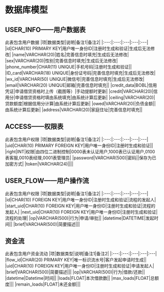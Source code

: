 # 数据库模型
## USER_INFO——用户数据表
此表包含用户数据
|项|数据类型|说明|备注1|备注2|
|:---:|:---:|:---|:---|:---|
|id|CHAR(10) PRIMARY KEY|用户唯一身份ID|注册时生成和验证|生成后无法修改|
|name|VARCHAR(20)|姓名|完善信息时填充|生成后无法修改|
|sex|VARCHAR(20)|性别|完善信息时填充|生成后无法修改|
|phone_number|CHAR(11) UNIQUE|手机号码|注册时生成和验证||
|ID_card|VARCHAR(18) UNIQUE|身份证号码|完善信息时填充|生成后无法修改|
|wx_id|VARCHAR(50) UNIQUE|微信号|完善信息时填充|生成后无法修改|
|email|VARCHAR(20) UNIQUE|邮箱|完善信息时填充||
|credit_data|BOBL|信用凭证|申请借贷资格时上传（截图等）|手动提额时更新|
|credit|VARCHAR(20)|信用分|申请借贷资格时填由系统填充|由系统计算后更新|
|ceiling|VARCHAR(20)|贷款额度|根据信用分计算|由系统计算后更新|
|owed|VARCHAR(20)|负债金额||由系统计算后更新|
|address|VARCHAR(20)|家庭住址|完善信息时填充||

## ACCESS——权限表
此表包含用户权限
|项|数据类型|说明|备注1|备注2|
|:---:|:---:|:---|:---|:---|
|uid|CHAR(10) PRIMARY FOREIGN KEY|用户唯一身份ID|注册时生成和验证||
|right|INT|权限|由四位二进制控制|0000表未认证用户,1000表已认证用户,0100表客服,0010表经理,0001表管理员|
|password|VARCHAR(500)|密码||保存为已加密方式|
|token|VARCHAR(24)||||

## USER_FLOW——用户操作流
此表包含用户权限
|项|数据类型|说明|备注1|备注2|
|:---:|:---:|:---|:---|:---|
|id|CHAR(10) FOREIGN KEY|用户唯一身份ID|注册时生成和验证|流程的发起人|
|start_uid|CHAR(10) FOREIGN KEY|用户唯一身份ID|注册时生成和验证|流程的发起人|
|next_uid|CHAR(10) FOREIGN KEY|用户唯一身份ID|注册时生成和验证|流程的处理|
|op|VARCHAR(500)|行为|申请/审批||
|datetime|DATETIME|发起时间||
|brief|VARCHAR(500)|简要描述|||

## 资金流
此表包含用户资金流动
|项|数据类型|说明|备注1|备注2|
|:---:|:---:|:---|:---|:---|
|flow_id|CHAR(20) PRIMARY KEY|唯一标识流水号|客户发起申请时生成||
|uid|CHAR(10) FOREIGN KEY|用户唯一身份ID|注册时生成和验证|申请发起人|
|brief|VARCHAR(500)|简要描述|||
|op|VARCHAR(500)|行为|借款/还款||
|datetime|Datetime|时间||
|loads|FLOAT|本次借款数||
|max_loads|FLOAT|总额度|||
|remain_loads|FLOAT|未还金额|||


